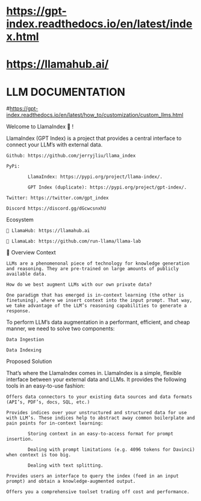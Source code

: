 # https://gpt-index.readthedocs.io/en/latest/index.html
# https://llamahub.ai/

# LLM DOCUMENTATION
#https://gpt-index.readthedocs.io/en/latest/how_to/customization/custom_llms.html


Welcome to LlamaIndex 🦙 !

LlamaIndex (GPT Index) is a project that provides a central interface to connect your LLM’s with external data.

    Github: https://github.com/jerryjliu/llama_index

    PyPi:

            LlamaIndex: https://pypi.org/project/llama-index/.

            GPT Index (duplicate): https://pypi.org/project/gpt-index/.

    Twitter: https://twitter.com/gpt_index

    Discord https://discord.gg/dGcwcsnxhU

Ecosystem

    🏡 LlamaHub: https://llamahub.ai

    🧪 LlamaLab: https://github.com/run-llama/llama-lab

🚀 Overview
Context

    LLMs are a phenomenonal piece of technology for knowledge generation and reasoning. They are pre-trained on large amounts of publicly available data.

    How do we best augment LLMs with our own private data?

    One paradigm that has emerged is in-context learning (the other is finetuning), where we insert context into the input prompt. That way, we take advantage of the LLM’s reasoning capabilities to generate a response.

To perform LLM’s data augmentation in a performant, efficient, and cheap manner, we need to solve two components:

    Data Ingestion

    Data Indexing

Proposed Solution

That’s where the LlamaIndex comes in. LlamaIndex is a simple, flexible interface between your external data and LLMs. It provides the following tools in an easy-to-use fashion:

    Offers data connectors to your existing data sources and data formats (API’s, PDF’s, docs, SQL, etc.)

    Provides indices over your unstructured and structured data for use with LLM’s. These indices help to abstract away common boilerplate and pain points for in-context learning:

            Storing context in an easy-to-access format for prompt insertion.

            Dealing with prompt limitations (e.g. 4096 tokens for Davinci) when context is too big.

            Dealing with text splitting.

    Provides users an interface to query the index (feed in an input prompt) and obtain a knowledge-augmented output.

    Offers you a comprehensive toolset trading off cost and performance.


